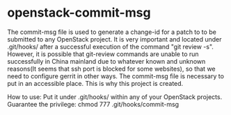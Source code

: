 openstack-commit-msg
====================

The commit-msg file is used to generate a change-id for a patch to to be submitted to any OpenStack
project. It is very important and located under .git/hooks/ after a successful execution of the
command "git review -s". However, it is possible that git-review commands are unable to run
successfully in China mainland due to whatever known and unknown reasons(It seems that ssh port is
blocked for some websites), so that we need to configure gerrit in other ways. The commit-msg file is
necessary to put in an accessible place. This is why this project is created.

How to use:
Put it under .git/hooks/ within any of your OpenStack projects.
Guarantee the privilege: chmod 777 .git/hooks/commit-msg

